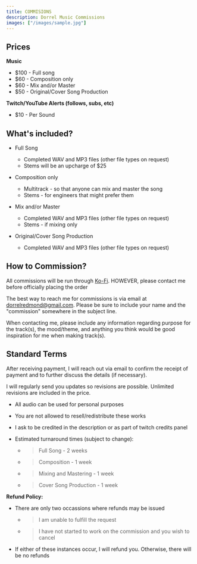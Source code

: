 ```yaml
---
title: COMMISIONS
description: Dorrel Music Commissions
images: ["/images/sample.jpg"]
---
```


## Prices

**Music**

- $100 - Full song
- $60 - Composition only
- $60 - Mix and/or Master
- $50 - Original/Cover Song Production

**Twitch/YouTube Alerts (follows, subs, etc)**

- $10 - Per Sound



## What's included?

- Full Song
  - Completed WAV and MP3 files (other file types on request)
  - Stems will be an upcharge of $25

- Composition only
  - Multitrack - so that anyone can mix and master the song
  - Stems - for engineers that might prefer them
- Mix and/or Master
  - Completed WAV and MP3 files (other file types on request)
  - Stems - if mixing only
- Original/Cover Song Production
  - Completed WAV and MP3 files (other file types on request)

## How to Commission?

All commissions will be run through [Ko-Fi](https://ko-fi.com/dorrelredmond/). HOWEVER, please contact me before officially placing the order

The best way to reach me for commissions is via email at [dorrelredmond@gmail.com](mailto:dorrelredmond@gmail.com). Please be sure to include your name and the "commission" somewhere in the subject line.

When contacting me, please include any information regarding purpose for the track(s), the mood/theme, and anything you think would be good inspiration for me when making track(s).



## Standard Terms

After receiving payment, I will reach out via email to confirm the receipt of payment and to further discuss the details (if necessary).

I will regularly send you updates so revisions are possible. Unlimited revisions are included in the price.

- All audio can be used for personal purposes

- You are not allowed to resell/redistribute these works

- I ask to be credited in the description or as part of twitch credits panel

- Estimated turnaround times (subject to change): 

   

   - > Full Song - 2 weeks

   - >  Composition - 1 week

   - > Mixing and Mastering - 1 week

   - > Cover Song Production - 1 week


**Refund Policy:**

- There are only two occassions where refunds may be issued
   
   - > I am unable to fulfill the request
   
   - > I have not started to work on the commission and you wish to cancel

- If either of these instances occur, I will refund you. Otherwise, there will be no refunds